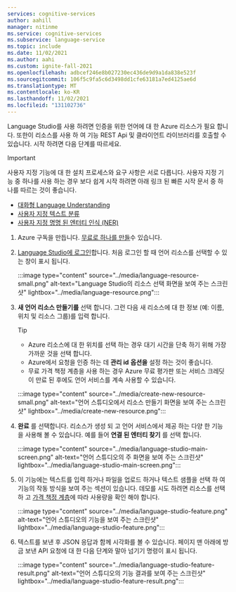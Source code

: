 ```yaml
---
services: cognitive-services
author: aahill
manager: nitinme
ms.service: cognitive-services
ms.subservice: language-service
ms.topic: include
ms.date: 11/02/2021
ms.author: aahi
ms.custom: ignite-fall-2021
ms.openlocfilehash: adbcef246e8b027230ec436de9d9a1da838e523f
ms.sourcegitcommit: 106f5c9fa5c6d3498dd1cfe63181a7ed4125ae6d
ms.translationtype: MT
ms.contentlocale: ko-KR
ms.lasthandoff: 11/02/2021
ms.locfileid: "131102736"
---
```

Language Studio를 사용 하려면 인증을 위한 언어에 대 한 Azure 리소스가 필요 합니다. 또한이 리소스를 사용 하 여 기능 REST Api 및 클라이언트 라이브러리를 호출할 수 있습니다. 시작 하려면 다음 단계를 따르세요. 

> [!IMPORTANT] 
> 사용자 지정 기능에 대 한 설치 프로세스와 요구 사항은 서로 다릅니다. 사용자 지정 기능 중 하나를 사용 하는 경우 보다 쉽게 시작 하려면 아래 링크 된 빠른 시작 문서 중 하나를 따르는 것이 좋습니다.  
> * [대화형 Language Understanding](../conversational-language-understanding/quickstart.md)
> * [사용자 지정 텍스트 분류](../custom-classification/quickstart.md)
> * [사용자 지정 명명 된 엔터티 인식 (NER)](../custom-named-entity-recognition/quickstart.md) 

1. Azure 구독을 만듭니다. [무료로 하나를 만들](https://azure.microsoft.com/free/ai/)수 있습니다. 

2. [Language Studio에 로그인](https://aka.ms/languageStudio)합니다. 처음 로그인 할 때 언어 리소스를 선택할 수 있는 창이 표시 됩니다. 

   :::image type="content" source="../media/language-resource-small.png" alt-text="Language Studio의 리소스 선택 화면을 보여 주는 스크린샷" lightbox="../media/language-resource.png":::

3. **새 언어 리소스 만들기를** 선택 합니다. 그런 다음 새 리소스에 대 한 정보 (예: 이름, 위치 및 리소스 그룹)를 입력 합니다.

    
    > [!TIP]
    > * Azure 리소스에 대 한 위치를 선택 하는 경우 대기 시간을 단축 하기 위해 가장 가까운 것을 선택 합니다.
    > * Azure에서 요청을 인증 하는 데 **관리 id** **옵션을** 설정 하는 것이 좋습니다.
    > * 무료 가격 책정 계층을 사용 하는 경우 Azure 무료 평가판 또는 서비스 크레딧이 만료 된 후에도 언어 서비스를 계속 사용할 수 있습니다. 

    :::image type="content" source="../media/create-new-resource-small.png" alt-text="언어 스튜디오에서 리소스 만들기 화면을 보여 주는 스크린샷" lightbox="../media/create-new-resource.png":::

4. **완료** 를 선택합니다. 리소스가 생성 되 고 언어 서비스에서 제공 하는 다양 한 기능을 사용해 볼 수 있습니다. 예를 들어 **연결 된 엔터티 찾기** 를 선택 합니다.

    :::image type="content" source="../media/language-studio-main-screen.png" alt-text="언어 스튜디오의 주 화면을 보여 주는 스크린샷" lightbox="../media/language-studio-main-screen.png":::


5. 이 기능에는 텍스트를 입력 하거나 파일을 업로드 하거나 텍스트 샘플을 선택 하 여 기능의 작동 방식을 보여 주는 섹션이 있습니다. 데모를 시도 하려면 리소스를 선택 하 고 [가격 책정 계층](https://aka.ms/unifiedLanguagePricing)에 따라 사용량을 확인 해야 합니다.

    :::image type="content" source="../media/language-studio-feature.png" alt-text="언어 스튜디오의 기능을 보여 주는 스크린샷" lightbox="../media/language-studio-feature.png":::

6. 텍스트를 보낸 후 JSON 응답과 함께 시각화를 볼 수 있습니다. 페이지 맨 아래에 방금 보낸 API 요청에 대 한 다음 단계와 말아 넘기기 명령이 표시 됩니다.

    :::image type="content" source="../media/language-studio-feature-result.png" alt-text="언어 스튜디오의 기능 결과를 보여 주는 스크린샷" lightbox="../media/language-studio-feature-result.png":::
